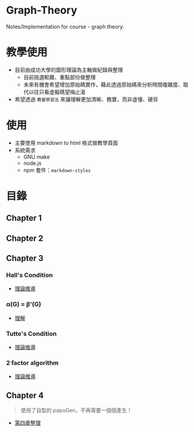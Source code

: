 # Graph-Theory
Notes/Implementation for course - graph theory. 

# 教學使用
* 目前由成功大學的圖形理論為主軸做紀錄與整理
    * 目前挑選較難、重點部份做整理
    * 未來有機會希望增加原始碼實作，藉此透過原始碼來分析時間複雜度、取代以往只看虛擬碼望梅止渴
* 希望透過 `費曼學習法` 來讓理解更加清晰、務實，而非虛懂、硬背

# 使用
* 主要使用 markdown to html 格式做教學頁面
* 系統需求
    * GNU make
    * node.js
    * npm 套件：`markdown-styles`

# 目錄

## Chapter 1

## Chapter 2

## Chapter 3

### Hall's Condition

* [理論推導](https://toolbuddy.github.io/Graph-Theory/matching-factor/hall-condition/)

### α(G) = β'(G)

* [理解](https://toolbuddy.github.io/Graph-Theory/matching-factor/ind-set-and-edge-cover)

### Tutte's Condition

* [理論推導](https://toolbuddy.github.io/Graph-Theory/matching-factor/tutte-theorem/)

### 2 factor algorithm

* [理論推導](https://toolbuddy.github.io/Graph-Theory/matching-factor/2-factor-algo/)

## Chapter 4

> 使用了自製的 papoGen，不再需要一個個產生！

* [第四章整理](https://toolbuddy.github.io/Graph-Theory/connectivity-path)